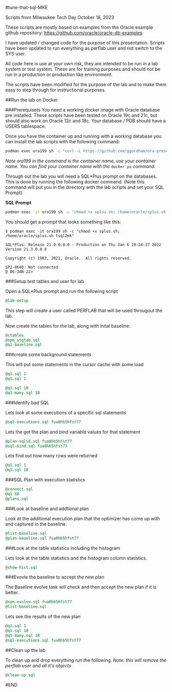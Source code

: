 #tune-that-sql-MKE

Scripts from Milwaukee Tech Day October 18, 2023

These scripts are mostly based on examples from the Oracle example github repository:
https://github.com/oracle/oracle-db-examples

I have updated / changed code for the purpose of this presentation.
Scripts have been updated to run everything as perflab user and not switch to the SYS user.

All code here is use at your own risk, they are intended to be run in a lab system or test system.
These are for training purposes and should not be run in a production or production like environment.

The scripts have been modified for the purpose of the lab and to make them easy to step through for instructional purposes.

##Run the lab on Docker

###Prerequisets
You need a working docker image with Oracle database pre installed.
These scripts have been tested on Oracle 19c and 21c, but should also work on Oracle 12c and 18c.
Your database / PDB should have a USERS tablespace.

Once you have the container up and running with a working database you can install the lab scripts with the following command:

```bash
podman exec ora199 sh -c "curl -L https://github.com/ggordham/ora-presentations/tarball/main | tar xz --strip=1"
```

*Note ora199 in the command is the container name, use your container name.  You can find your container name with the ```docker ps``` command.*

Through out the lab you will need a SQL*Plus prompt on the databases.  This is done by running the following docker command.  (Note this command will put you in the directory with the lab scripts and set your SQL Prompt)

**SQL Prompt**
```bash
podman exec -it ora199 sh -c "chmod +x splus.sh; /home/oracle/splus.sh tsql2mk"
```

You should get a prompt that looks something like this:
```
$ podman exec -it ora199 sh -c "chmod +x splus.sh; /home/oracle/splus.sh tsql2mk"

SQL*Plus: Release 21.0.0.0.0 - Production on Thu Jan 6 19:24:17 2022
Version 21.3.0.0.0

Copyright (c) 1982, 2021, Oracle.  All rights reserved.

SP2-0640: Not connected
@ 06-JAN-22>
```

###Setup test tables and user for lab

Open a SQL*Plus prompt and run the following script

```sql
@lab-setup
```

This step will create a user called PERFLAB that will be used througout the lab.

Now create the tables for the lab, along with inital baseline:

```sql
@ctables
@spm_stgtab.sql
@q1-baseline.sql
```

###create some background statements

This will put some statements in the cursor cache with some load

```sql
@q1.sql 1
@q1.sql 1

@q1.sql 10
@q1-many.sql 10
```

###Identify bad SQL

Lets look at some executions of a specific sql statements

```sql
@sql-executions.sql fua0hb5hfst77
```

Lets the get the plan and bind variable values for that statement

```sql
@plan-sqlid.sql fua0hb5hfst77
@sql-bind.sql fua0hb5hfst77
```

Lets find out how many rows were returned

```sql
@q1.sql 1
@q1.sql 10
```

###SQL Plan with execution statistics

```sql
@connect.sql
@q1 10
@plans.sql
```

###Look at baseline and addtional plan

Look at the additional execution plan that the optimizer has come up with and captured in the baseline.

```sql
@list-baseline.sql
@plan-baseline.sql fua0hb5hfst77
```

###Look at the table statistics including the histogram

Lets look at the table statistics and the histogram column statistics.

```sql
@show-hist.sql
```

###Evovle the baseline to accept the new plan

The Baseline evolve task will check and then accept the new plan if it is better.

```sql
@spm-evolve.sql fua0hb5hfst77
@list-baseline.sql
```

Lets see the results of the new plan

```sql
@q1.sql 1
@q1.sql 10
@q1-many.sql 10
@sql-executions.sql fua0hb5hfst77
```

##Clean up the lab

To clean up and drop everything run the following.
*Note: this will remove the perflab user and all it's objects*


```sql
@clean-up.sql
```

#END

